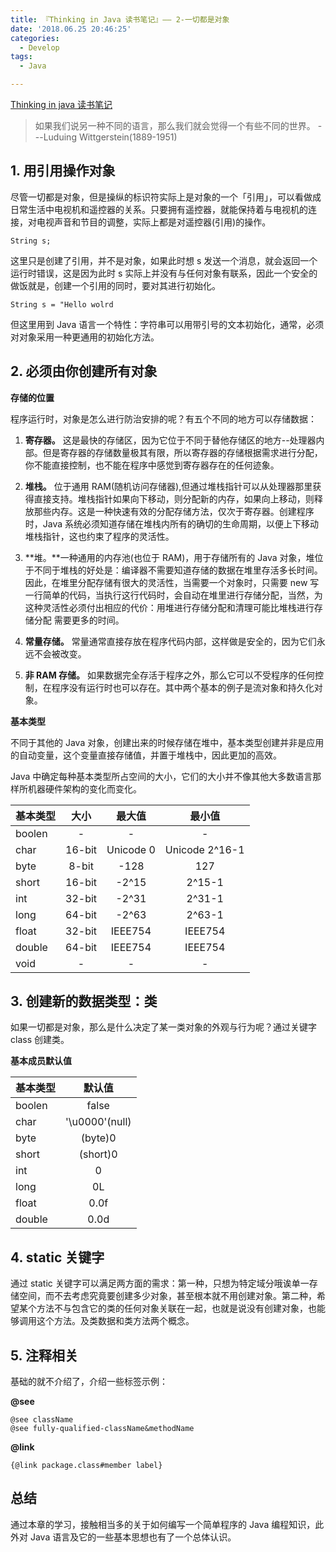 ```yaml
---
title: 『Thinking in Java 读书笔记』—— 2-一切都是对象
date: '2018.06.25 20:46:25'
categories:
  - Develop
tags:
  - Java

---
```


[Thinking in java 读书笔记](http://xiaweizi.cn/categories/Thinking-In-Java-%E8%AF%BB%E4%B9%A6%E7%AC%94%E8%AE%B0/)



> 如果我们说另一种不同的语言，那么我们就会觉得一个有些不同的世界。
>  ---Luduing Wittgerstein(1889-1951)

## 1. 用引用操作对象

尽管一切都是对象，但是操纵的标识符实际上是对象的一个「引用」，可以看做成日常生活中电视机和遥控器的关系。只要拥有遥控器，就能保持着与电视机的连接，对电视声音和节目的调整，实际上都是对遥控器(引用)的操作。

<!-- more -->

    String s;

这里只是创建了引用，并不是对象，如果此时想 s 发送一个消息，就会返回一个运行时错误，这是因为此时 s 实际上并没有与任何对象有联系，因此一个安全的做饭就是，创建一个引用的同时，要对其进行初始化。

    String s = "Hello wolrd

但这里用到 Java 语言一个特性：字符串可以用带引号的文本初始化，通常，必须对对象采用一种更通用的初始化方法。

## 2. 必须由你创建所有对象

**存储的位置**

程序运行时，对象是怎么进行防治安排的呢？有五个不同的地方可以存储数据：

1. **寄存器。** 这是最快的存储区，因为它位于不同于替他存储区的地方--处理器内部。但是寄存器的存储数量极其有限，所以寄存器的存储根据需求进行分配，你不能直接控制，也不能在程序中感觉到寄存器存在的任何迹象。

2. **堆栈。** 位于通用 RAM(随机访问存储器),但通过堆栈指针可以从处理器那里获得直接支持。堆栈指针如果向下移动，则分配新的内存，如果向上移动，则释放那些内存。这是一种快速有效的分配存储方法，仅次于寄存器。创建程序时，Java 系统必须知道存储在堆栈内所有的确切的生命周期，以便上下移动堆栈指针，这也约束了程序的灵活性。

3. **堆。**一种通用的内存池(也位于 RAM)，用于存储所有的 Java 对象，堆位于不同于堆栈的好处是：编译器不需要知道存储的数据在堆里存活多长时间。因此，在堆里分配存储有很大的灵活性，当需要一个对象时，只需要 new 写一行简单的代码，当执行这行代码时，会自动在堆里进行存储分配，当然，为这种灵活性必须付出相应的代价：用堆进行存储分配和清理可能比堆栈进行存储分配 需要更多的时间。

4. **常量存储。** 常量通常直接存放在程序代码内部，这样做是安全的，因为它们永远不会被改变。

5. **非 RAM 存储。** 如果数据完全存活于程序之外，那么它可以不受程序的任何控制，在程序没有运行时也可以存在。其中两个基本的例子是流对象和持久化对象。

**基本类型**

不同于其他的 Java 对象，创建出来的时候存储在堆中，基本类型创建并非是应用的自动变量，这个变量直接存储值，并置于堆栈中，因此更加的高效。

Java 中确定每种基本类型所占空间的大小，它们的大小并不像其他大多数语言那样所机器硬件架构的变化而变化。

| 基本类型 | 大小 | 最大值 | 最小值|
| - | :-: | :-: |  :-: |
| boolen | - | - | - |
| char | 16-bit | Unicode 0 | Unicode 2^16-1 |
| byte | 8-bit | -128 | 127 |
| short | 16-bit | -2^15 | 2^15-1 |
| int | 32-bit | -2^31 | 2^31-1 |
| long | 64-bit | -2^63 | 2^63-1 |
| float | 32-bit | IEEE754 | IEEE754 |
| double | 64-bit | IEEE754 | IEEE754 |
| void | - | - | - |

## 3. 创建新的数据类型：类

如果一切都是对象，那么是什么决定了某一类对象的外观与行为呢？通过关键字 class 创建类。

**基本成员默认值**

| 基本类型 | 默认值|
| - | :-: |
| boolen | false |
| char | '\u0000'(null) |
| byte | (byte)0 |
| short | (short)0 |
| int | 0 |
| long | 0L |
| float | 0.0f |
| double | 0.0d |

## 4. static 关键字

通过 static 关键字可以满足两方面的需求：第一种，只想为特定域分哦诶单一存储空间，而不去考虑究竟要创建多少对象，甚至根本就不用创建对象。第二种，希望某个方法不与包含它的类的任何对象关联在一起，也就是说没有创建对象，也能够调用这个方法。及类数据和类方法两个概念。

## 5. 注释相关

基础的就不介绍了，介绍一些标签示例：

**@see**

    @see className
    @see fully-qualified-className&methodName

**@link**

    {@link package.class#member label}

## 总结

通过本章的学习，接触相当多的关于如何编写一个简单程序的 Java 编程知识，此外对 Java 语言及它的一些基本思想也有了一个总体认识。
